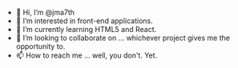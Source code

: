 - 👋 Hi, I’m @jma7th
- 👀 I’m interested in front-end applications.
- 🌱 I’m currently learning HTML5 and React.
- 💞️ I’m looking to collaborate on ... whichever project gives me the opportunity to.
- 📫 How to reach me ... well, you don't. Yet.

<!---
jma7th/jma7th is a ✨ special ✨ repository because its `README.md` (this file) appears on your GitHub profile.
You can click the Preview link to take a look at your changes.
--->
